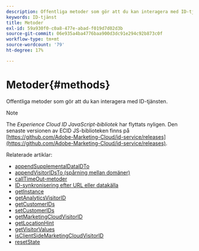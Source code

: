 ```yaml
---
description: Offentliga metoder som gör att du kan interagera med ID-tjänsten.
keywords: ID-tjänst
title: Metoder
exl-id: 59a930f0-c0a8-477e-abad-f019d7d02d3b
source-git-commit: 06e935a4ba4776baa900d3dc91e294c92b873c0f
workflow-type: tm+mt
source-wordcount: '79'
ht-degree: 17%

---
```


# Metoder{#methods}

Offentliga metoder som gör att du kan interagera med ID-tjänsten.

>[!NOTE]
>
>The *Experience Cloud ID JavaScript-bibliotek* har flyttats nyligen. Den senaste versionen av ECID JS-biblioteken finns på [https://github.com/Adobe-Marketing-Cloud/id-service/releases](https://github.com/Adobe-Marketing-Cloud/id-service/releases).

Relaterade artiklar:

+ [appendSupplementalDataIDTo](appendsupplementaldataidto.md)
+ [appendVisitorIDsTo (spårning mellan domäner)](appendvisitorid.md)
+ [callTimeOut-metoder](timeout-functions.md)
+ [ID-synkronisering efter URL eller datakälla](idsync.md)
+ [getInstance](getinstance.md)
+ [getAnalyticsVisitorID](getanalyticsvisitorid.md)
+ [getCustomerIDs](getcustomerids.md)
+ [setCustomerIDs](setcustomerids.md)
+ [getMarketingCloudVisitorID](getmcvid.md)
+ [getLocationHint](getlocationhint.md)
+ [getVisitorValues](getvisitorvalues.md)
+ [isClientSideMarketingCloudVisitorID](client-side-id.md)
+ [resetState](resetstate.md)
